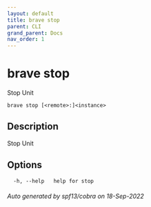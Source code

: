 ```yaml
---
layout: default
title: brave stop
parent: CLI
grand_parent: Docs
nav_order: 1
---
```


# brave stop

Stop Unit

```
brave stop [<remote>:]<instance>
```

## Description

Stop Unit

## Options

```
  -h, --help   help for stop
```

###### Auto generated by spf13/cobra on 18-Sep-2022
